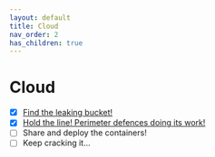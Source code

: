 ```yaml
---
layout: default
title: Cloud
nav_order: 2
has_children: true
---
```

# Cloud
- [x] [Find the leaking bucket!](Find%20the%20leaking%20bucket!/README.md)
- [x] [Hold the line! Perimeter defences doing its work!](Hold%20the%20line!%20Perimeter%20defences%20doing%20it's%20work!/README.md)
- [ ] Share and deploy the containers!
- [ ] Keep cracking it...